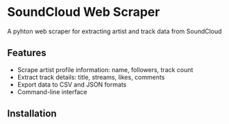 # SoundCloud Web Scraper

A pyhton web scraper for extracting artist and track data from SoundCloud

## Features

- Scrape artist profile information: name, followers, track count
- Extract track details: title, streams, likes, comments
- Export data to CSV and JSON formats
- Command-line interface

## Installation
